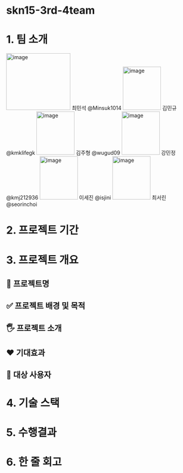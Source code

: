 # skn15-3rd-4team

# 1. 팀 소개
<img width="172" height="152" alt="image" src="https://github.com/user-attachments/assets/0f7ec347-9f05-4747-878b-ae4db82ad4fa" />
최민석 
@Minsuk1014

<img width="102" height="116" alt="image" src="https://github.com/user-attachments/assets/b562425d-6fe4-4da2-b40b-91b73e31f025" />
김민규 
@kmklifegk

<img width="102" height="116" alt="image" src="https://github.com/user-attachments/assets/4dac5983-f9d7-4bcf-bf9f-56aca4445042" />
김주형 
@wugud09

<img width="102" height="116" alt="image" src="https://github.com/user-attachments/assets/d37f032d-a391-4ee7-a640-a42411291697" />
강민정
@kmj212936

<img width="102" height="116" alt="image" src="https://github.com/user-attachments/assets/e6c2a8d2-e5ab-4d14-b74e-220eb5cbb098" />
이세진 
@isjini

<img width="102" height="116" alt="image" src="https://github.com/user-attachments/assets/f8f8083b-8b6a-49c6-9488-4e80d3bce37f" />
최서린 
@seorinchoi






# 2. 프로젝트 기간
	

# 3. 프로젝트 개요

## 📕 프로젝트명


## ✅ 프로젝트 배경 및 목적


## 🖐️ 프로젝트 소개

## ❤️ 기대효과

## 👤 대상 사용자



# 4. 기술 스택



# 5. 수행결과



# 6. 한 줄 회고


